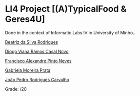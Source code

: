 # LI4 Project [(A)TypicalFood & Geres4U]

Done in the context of Informatic Labs IV in University of Minho..

[Beatriz da Silva Rodrigues](https://github.com/beasrodrigues24)

[Diogo Viana Ramos Casal Novo](https://github.com/DCasalNovo)

[Francisco Alexandre Pinto Neves](https://github.com/franl08)

[Gabriela Moreira Prata](https://github.com/GabrielaPrata)

[João Pedro Rodrigues Carvalho](https://github.com/joaoca93166)


Grade: /20
